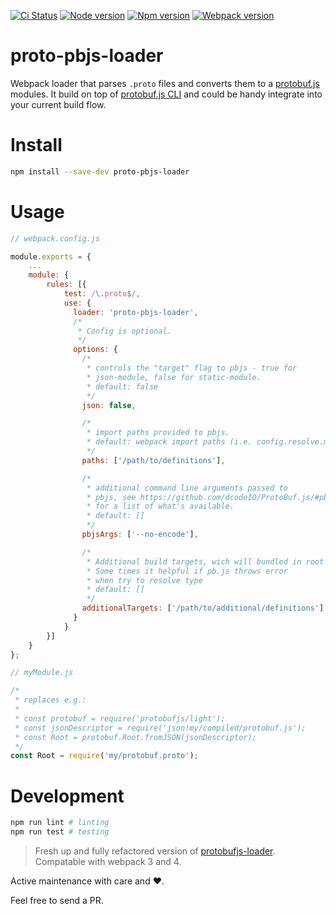 [![Ci Status](https://github.com/zamarawka/proto-pbjs-loader/workflows/CI/badge.svg)](https://github.com/zamarawka/proto-pbjs-loader/actions)
[![Node version](https://img.shields.io/node/v/proto-pbjs-loader.svg?style=flat&logo=node.js)](http://nodejs.org/download/)
[![Npm version](https://img.shields.io/npm/v/proto-pbjs-loader.svg?style=flat&logo=npm)](https://www.npmjs.com/package/proto-pbjs-loader)
[![Webpack version](https://img.shields.io/npm/dependency-version/proto-pbjs-loader/peer/webpack.svg?style=flat&logo=webpack)](https://webpack.js.org)

# proto-pbjs-loader
Webpack loader that parses `.proto` files and converts them to a [protobuf.js](https://github.com/dcodeIO/ProtoBuf.js/) modules. It build on top of [protobuf.js CLI](https://github.com/dcodeIO/ProtoBuf.js/#pbjs-for-javascript) and could be handy integrate into your current build flow.

# Install

``` sh
npm install --save-dev proto-pbjs-loader
```

# Usage

``` javascript
// webpack.config.js

module.exports = {
    ...
    module: {
        rules: [{
            test: /\.proto$/,
            use: {
              loader: 'proto-pbjs-loader',
              /*
               * Config is optional.
               */
              options: {
                /*
                 * controls the "target" flag to pbjs - true for
                 * json-module, false for static-module.
                 * default: false
                 */
                json: false,

                /*
                 * import paths provided to pbjs.
                 * default: webpack import paths (i.e. config.resolve.modules)
                 */
                paths: ['/path/to/definitions'],

                /*
                 * additional command line arguments passed to
                 * pbjs, see https://github.com/dcodeIO/ProtoBuf.js/#pbjs-for-javascript
                 * for a list of what's available.
                 * default: []
                 */
                pbjsArgs: ['--no-encode'],

                /*
                 * Additional build targets, wich will bundled in root object.
                 * Some times it helpful if pb.js throws error
                 * when try to resolve type
                 * default: []
                 */
                additionalTargets: ['/path/to/additional/definitions']
              }
            }
        }]
    }
};
```

``` javascript
// myModule.js

/*
 * replaces e.g.:
 *
 * const protobuf = require('protobufjs/light');
 * const jsonDescriptor = require('json!my/compiled/protobuf.js');
 * const Root = protobuf.Root.fromJSON(jsonDescriptor);
 */
const Root = require('my/protobuf.proto');
```

# Development

``` sh
npm run lint # linting
npm run test # testing
```

> Fresh up and fully refactored version of [protobufjs-loader](https://github.com/kmontag/protobufjs-loader). Compatable with webpack 3 and 4.

Active maintenance with care and ❤️.

Feel free to send a PR.
